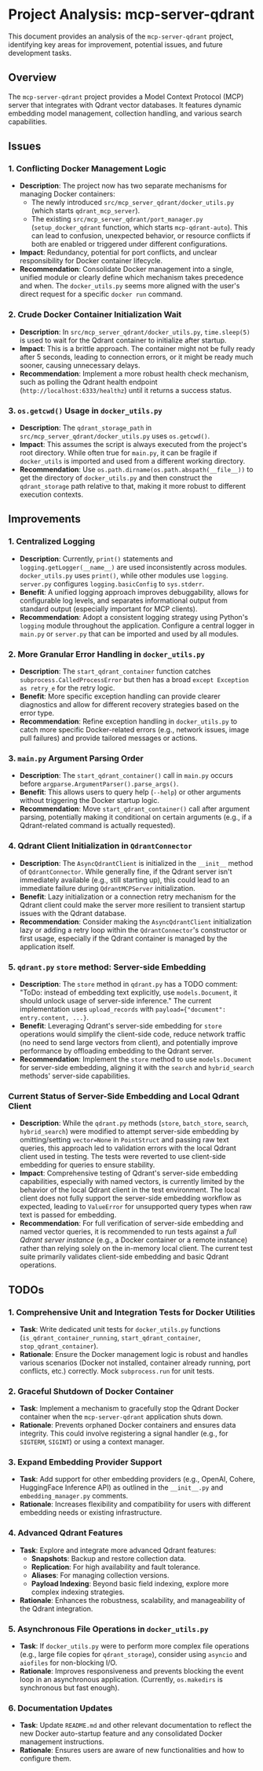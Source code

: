 # Project Analysis: mcp-server-qdrant

This document provides an analysis of the `mcp-server-qdrant` project, identifying key areas for improvement, potential issues, and future development tasks.

## Overview

The `mcp-server-qdrant` project provides a Model Context Protocol (MCP) server that integrates with Qdrant vector databases. It features dynamic embedding model management, collection handling, and various search capabilities.

## Issues

### 1. Conflicting Docker Management Logic
*   **Description**: The project now has two separate mechanisms for managing Docker containers:
    *   The newly introduced `src/mcp_server_qdrant/docker_utils.py` (which starts `qdrant_mcp_server`).
    *   The existing `src/mcp_server_qdrant/port_manager.py` (`setup_docker_qdrant` function, which starts `mcp-qdrant-auto`).
    This can lead to confusion, unexpected behavior, or resource conflicts if both are enabled or triggered under different configurations.
*   **Impact**: Redundancy, potential for port conflicts, and unclear responsibility for Docker container lifecycle.
*   **Recommendation**: Consolidate Docker management into a single, unified module or clearly define which mechanism takes precedence and when. The `docker_utils.py` seems more aligned with the user's direct request for a specific `docker run` command.

### 2. Crude Docker Container Initialization Wait
*   **Description**: In `src/mcp_server_qdrant/docker_utils.py`, `time.sleep(5)` is used to wait for the Qdrant container to initialize after startup.
*   **Impact**: This is a brittle approach. The container might not be fully ready after 5 seconds, leading to connection errors, or it might be ready much sooner, causing unnecessary delays.
*   **Recommendation**: Implement a more robust health check mechanism, such as polling the Qdrant health endpoint (`http://localhost:6333/healthz`) until it returns a success status.

### 3. `os.getcwd()` Usage in `docker_utils.py`
*   **Description**: The `qdrant_storage_path` in `src/mcp_server_qdrant/docker_utils.py` uses `os.getcwd()`.
*   **Impact**: This assumes the script is always executed from the project's root directory. While often true for `main.py`, it can be fragile if `docker_utils` is imported and used from a different working directory.
*   **Recommendation**: Use `os.path.dirname(os.path.abspath(__file__))` to get the directory of `docker_utils.py` and then construct the `qdrant_storage` path relative to that, making it more robust to different execution contexts.

## Improvements

### 1. Centralized Logging
*   **Description**: Currently, `print()` statements and `logging.getLogger(__name__)` are used inconsistently across modules. `docker_utils.py` uses `print()`, while other modules use `logging`. `server.py` configures `logging.basicConfig` to `sys.stderr`.
*   **Benefit**: A unified logging approach improves debuggability, allows for configurable log levels, and separates informational output from standard output (especially important for MCP clients).
*   **Recommendation**: Adopt a consistent logging strategy using Python's `logging` module throughout the application. Configure a central logger in `main.py` or `server.py` that can be imported and used by all modules.

### 2. More Granular Error Handling in `docker_utils.py`
*   **Description**: The `start_qdrant_container` function catches `subprocess.CalledProcessError` but then has a broad `except Exception as retry_e` for the retry logic.
*   **Benefit**: More specific exception handling can provide clearer diagnostics and allow for different recovery strategies based on the error type.
*   **Recommendation**: Refine exception handling in `docker_utils.py` to catch more specific Docker-related errors (e.g., network issues, image pull failures) and provide tailored messages or actions.

### 3. `main.py` Argument Parsing Order
*   **Description**: The `start_qdrant_container()` call in `main.py` occurs before `argparse.ArgumentParser().parse_args()`.
*   **Benefit**: This allows users to query help (`--help`) or other arguments without triggering the Docker startup logic.
*   **Recommendation**: Move `start_qdrant_container()` call after argument parsing, potentially making it conditional on certain arguments (e.g., if a Qdrant-related command is actually requested).

### 4. Qdrant Client Initialization in `QdrantConnector`
*   **Description**: The `AsyncQdrantClient` is initialized in the `__init__` method of `QdrantConnector`. While generally fine, if the Qdrant server isn't immediately available (e.g., still starting up), this could lead to an immediate failure during `QdrantMCPServer` initialization.
*   **Benefit**: Lazy initialization or a connection retry mechanism for the Qdrant client could make the server more resilient to transient startup issues with the Qdrant database.
*   **Recommendation**: Consider making the `AsyncQdrantClient` initialization lazy or adding a retry loop within the `QdrantConnector`'s constructor or first usage, especially if the Qdrant container is managed by the application itself.

### 5. `qdrant.py` `store` method: Server-side Embedding
*   **Description**: The `store` method in `qdrant.py` has a TODO comment: "ToDo: instead of embedding text explicitly, use `models.Document`, it should unlock usage of server-side inference." The current implementation uses `upload_records` with `payload={"document": entry.content, ...}`.
*   **Benefit**: Leveraging Qdrant's server-side embedding for `store` operations would simplify the client-side code, reduce network traffic (no need to send large vectors from client), and potentially improve performance by offloading embedding to the Qdrant server.
*   **Recommendation**: Implement the `store` method to use `models.Document` for server-side embedding, aligning it with the `search` and `hybrid_search` methods' server-side capabilities.

### Current Status of Server-Side Embedding and Local Qdrant Client
*   **Description**: While the `qdrant.py` methods (`store`, `batch_store`, `search`, `hybrid_search`) were modified to attempt server-side embedding by omitting/setting `vector=None` in `PointStruct` and passing raw text queries, this approach led to validation errors with the local Qdrant client used in testing. The tests were reverted to use client-side embedding for queries to ensure stability.
*   **Impact**: Comprehensive testing of Qdrant's server-side embedding capabilities, especially with named vectors, is currently limited by the behavior of the local Qdrant client in the test environment. The local client does not fully support the server-side embedding workflow as expected, leading to `ValueError` for unsupported query types when raw text is passed for embedding.
*   **Recommendation**: For full verification of server-side embedding and named vector queries, it is recommended to run tests against a *full Qdrant server instance* (e.g., a Docker container or a remote instance) rather than relying solely on the in-memory local client. The current test suite primarily validates client-side embedding and basic Qdrant operations.

## TODOs

### 1. Comprehensive Unit and Integration Tests for Docker Utilities
*   **Task**: Write dedicated unit tests for `docker_utils.py` functions (`is_qdrant_container_running`, `start_qdrant_container`, `stop_qdrant_container`).
*   **Rationale**: Ensure the Docker management logic is robust and handles various scenarios (Docker not installed, container already running, port conflicts, etc.) correctly. Mock `subprocess.run` for unit tests.

### 2. Graceful Shutdown of Docker Container
*   **Task**: Implement a mechanism to gracefully stop the Qdrant Docker container when the `mcp-server-qdrant` application shuts down.
*   **Rationale**: Prevents orphaned Docker containers and ensures data integrity. This could involve registering a signal handler (e.g., for `SIGTERM`, `SIGINT`) or using a context manager.

### 3. Expand Embedding Provider Support
*   **Task**: Add support for other embedding providers (e.g., OpenAI, Cohere, HuggingFace Inference API) as outlined in the `__init__.py` and `embedding_manager.py` comments.
*   **Rationale**: Increases flexibility and compatibility for users with different embedding needs or existing infrastructure.

### 4. Advanced Qdrant Features
*   **Task**: Explore and integrate more advanced Qdrant features:
    *   **Snapshots**: Backup and restore collection data.
    *   **Replication**: For high availability and fault tolerance.
    *   **Aliases**: For managing collection versions.
    *   **Payload Indexing**: Beyond basic field indexing, explore more complex indexing strategies.
*   **Rationale**: Enhances the robustness, scalability, and manageability of the Qdrant integration.

### 5. Asynchronous File Operations in `docker_utils.py`
*   **Task**: If `docker_utils.py` were to perform more complex file operations (e.g., large file copies for `qdrant_storage`), consider using `asyncio` and `aiofiles` for non-blocking I/O.
*   **Rationale**: Improves responsiveness and prevents blocking the event loop in an asynchronous application. (Currently, `os.makedirs` is synchronous but fast enough).

### 6. Documentation Updates
*   **Task**: Update `README.md` and other relevant documentation to reflect the new Docker auto-startup feature and any consolidated Docker management instructions.
*   **Rationale**: Ensures users are aware of new functionalities and how to configure them.

